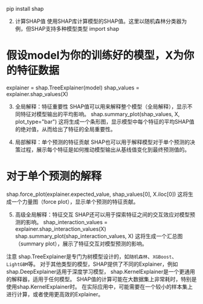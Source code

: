 pip install shap

2. 计算SHAP值
使用SHAP库计算模型的SHAP值。这里以随机森林分类器为例，但SHAP支持多种模型类型
import shap

# 假设model为你的训练好的模型，X为你的特征数据
explainer = shap.TreeExplainer(model)
shap_values = explainer.shap_values(X)

3. 全局解释：特征重要性
SHAP值可以用来解释整个模型（全局解释），显示不同特征对模型输出的平均影响。
shap.summary_plot(shap_values, X, plot_type="bar")
这将生成一个条形图，显示模型中每个特征的平均SHAP值的绝对值，从而给出了特征的全局重要性。

4. 局部解释：单个预测的特征贡献
SHAP也可以用于解释模型对于单个预测的决策过程，展示每个特征是如何推动模型输出从基线值变化到最终预测值的。
# 对于单个预测的解释
shap.force_plot(explainer.expected_value, shap_values[0], X.iloc[0])
这将生成一个力量图（force plot），显示单个预测的特征贡献。

5. 高级全局解释：特征交互
SHAP还可以用于探索特征之间的交互效应对模型预测的影响。
shap_interaction_values = explainer.shap_interaction_values(X)
shap.summary_plot(shap_interaction_values, X)
这将生成一个汇总图（summary plot），展示了特征交互对模型预测的影响。

注意
shap.TreeExplainer是专门为树模型设计的，如`随机森林`、`XGBoost`、`LightGBM`等。
对于其他类型的模型，SHAP提供了不同的Explainer，例如shap.DeepExplainer适用于深度学习模型，
shap.KernelExplainer是一个更通用的解释器，适用于任何模型。
SHAP值的计算可能在大数据集上非常耗时，特别是使用shap.KernelExplainer时。
在实际应用中，可能需要在一个较小的样本集上进行计算，或者使用更高效的Explainer。


